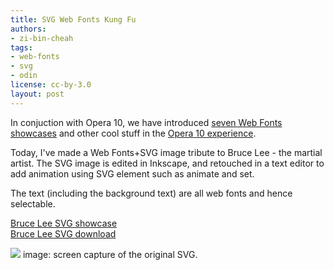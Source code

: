 ```yaml
---
title: SVG Web Fonts Kung Fu
authors:
- zi-bin-cheah
tags:
- web-fonts
- svg
- odin
license: cc-by-3.0
layout: post
---
```


<p>
In conjuction with Opera 10, we have introduced <a href="http://dev.opera.com/articles/view/seven-web-fonts-showcases/" target="_blank">seven Web Fonts showcases</a> and other cool stuff in the <a href="http://dev.opera.com/articles/view/the-opera-10-experience/" target="_blank"> Opera 10 experience</a>.
</p>
<p>
Today, I&#39;ve made a Web Fonts+SVG image tribute to Bruce Lee - the martial artist. The SVG image is edited in Inkscape, and retouched in a text editor to add animation using SVG element such as animate and set.
</p>
<p>
The text (including the background text) are all web fonts and hence selectable.
</p>
<p>
<a href="http://people.opera.com/zibin/bruce_lee_8thSept2009.svg">Bruce Lee SVG showcase</a><br />
<a href="http://people.opera.com/zibin/bruce_lee_svg.zip">Bruce Lee SVG download</a>
</p>
<p>
<img src="http://people.opera.com/zibin/bruce_lee_image.png" />
image: screen capture of the original SVG.
</p>



